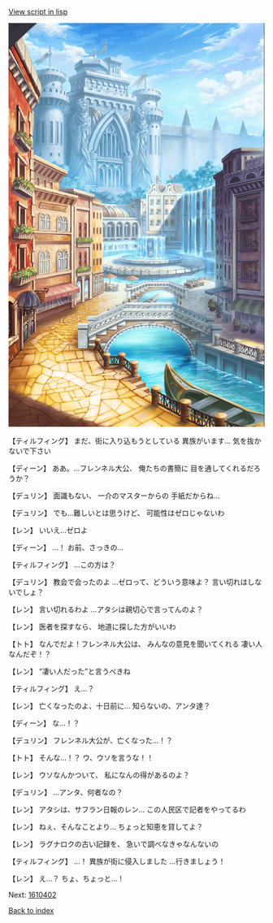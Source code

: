 [View script in lisp](../scripts/1610302.txt)

![006_town.png](../images/backgrounds/006_town.png)

【ティルフィング】
まだ、街に入り込もうとしている
異族がいます…
気を抜かないで下さい

【ディーン】
ああ。…フレンネル大公、
俺たちの書簡に
目を通してくれるだろうか？

【デュリン】
面識もない、
一介のマスターからの
手紙だからね…

【デュリン】
でも…難しいとは思うけど、
可能性はゼロじゃないわ

【レン】
いいえ…ゼロよ

【ディーン】
…！
お前、さっきの…

【ティルフィング】
…この方は？

【デュリン】
教会で会ったのよ
…ゼロって、どういう意味よ？
言い切れはしないでしょ？

【レン】
言い切れるわよ
…アタシは親切心で言ってんのよ？

【レン】
医者を探すなら、
地道に探した方がいいわ

【トト】
なんでだよ！フレンネル大公は、
みんなの意見を聞いてくれる
凄い人なんだぞ！？

【レン】
“凄い人だった”と言うべきね

【ティルフィング】
え…？

【レン】
亡くなったのよ、十日前に…
知らないの、アンタ達？

【ディーン】
な…！？

【デュリン】
フレンネル大公が、亡くなった…！？

【トト】
そんな…！？
ウ、ウソを言うな！！

【レン】
ウソなんかついて、
私になんの得があるのよ？

【デュリン】
…アンタ、何者なの？

【レン】
アタシは、サフラン日報のレン…
この人民区で記者をやってるわ

【レン】
ねぇ、そんなことより…
ちょっと知恵を貸してよ？

【レン】
ラグナロクの古い記録を、
急いで調べなきゃなんないの

【ティルフィング】
…！
異族が街に侵入しました
…行きましょう！

【レン】
え…？
ちょ、ちょっと…！

Next: [1610402](1610402.md)

[Back to index](index.md)
